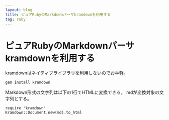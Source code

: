 ```yaml
---
layout: blog
title: ピュアRubyのMarkdownパーサkramdownを利用する
tag: ruby
---
```


# ピュアRubyのMarkdownパーサkramdownを利用する

kramdownはネイティブライブラリを利用しないのでお手軽。

    gem install kramdown

Markdown形式の文字列は以下の1行でHTMLに変換できる。
mdが変換対象の文字列とする。

    require 'kramdown'
    Kramdown::Document.new(md).to_html
